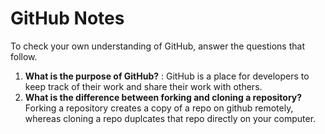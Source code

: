 # GitHub Notes

To check your own understanding of GitHub, answer the questions that follow.

1. **What is the purpose of GitHub?** : GitHub is a place for developers to keep track of their work and share their work with others.
1. **What is the difference between forking and cloning a repository?** Forking a repository creates a copy of a repo on github remotely, whereas cloning a repo duplcates that repo directly on your computer.